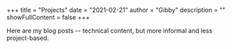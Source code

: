 +++
title = "Projects"
date = "2021-02-21"
author = "Gibby"
description = ""
showFullContent = false 
+++

Here are my blog posts -- technical content, but more informal and less project-based.